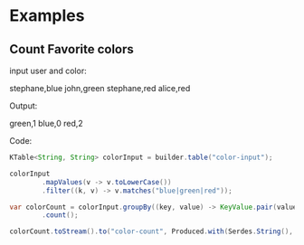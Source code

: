 # Examples

## Count Favorite colors

input user and color:

stephane,blue
john,green
stephane,red
alice,red

Output:

green,1
blue,0
red,2

Code:

```java
KTable<String, String> colorInput = builder.table("color-input");

colorInput
        .mapValues(v -> v.toLowerCase())
        .filter((k, v) -> v.matches("blue|green|red"));

var colorCount = colorInput.groupBy((key, value) -> KeyValue.pair(value, key))
        .count();

colorCount.toStream().to("color-count", Produced.with(Serdes.String(), Serdes.Long()));
```
